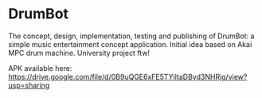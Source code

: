 # DrumBot
The concept, design, implementation, testing and publishing of DrumBot: a simple music entertainment concept application. Initial idea based on Akai MPC drum machine.
University project ftw!

APK available here: https://drive.google.com/file/d/0B9uQGE6xFE5TYjltaDByd3NHRjg/view?usp=sharing
